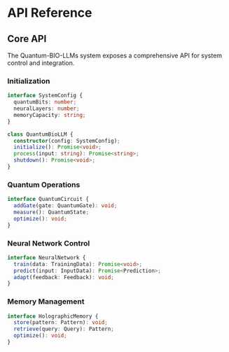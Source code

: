 # API Reference

## Core API

The Quantum-BIO-LLMs system exposes a comprehensive API for system control and integration.

### Initialization

```typescript
interface SystemConfig {
  quantumBits: number;
  neuralLayers: number;
  memoryCapacity: string;
}

class QuantumBioLLM {
  constructor(config: SystemConfig);
  initialize(): Promise<void>;
  process(input: string): Promise<string>;
  shutdown(): Promise<void>;
}
```

### Quantum Operations

```typescript
interface QuantumCircuit {
  addGate(gate: QuantumGate): void;
  measure(): QuantumState;
  optimize(): void;
}
```

### Neural Network Control

```typescript
interface NeuralNetwork {
  train(data: TrainingData): Promise<void>;
  predict(input: InputData): Promise<Prediction>;
  adapt(feedback: Feedback): void;
}
```

### Memory Management

```typescript
interface HolographicMemory {
  store(pattern: Pattern): void;
  retrieve(query: Query): Pattern;
  optimize(): void;
}
```